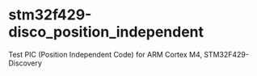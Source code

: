 # stm32f429-disco_position_independent
Test PIC (Position Independent Code) for ARM Cortex M4, STM32F429-Discovery
